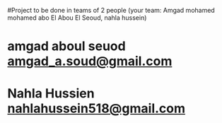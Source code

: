 #Project to be done in teams of 2 people (your team: Amgad mohamed mohamed abo El Abou El Seoud, nahla hussein)
# amgad aboul seuod <amgad_a.soud@gmail.com>
# Nahla Hussien <nahlahussein518@gmail.com>
